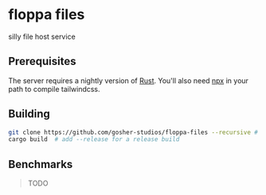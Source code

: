 # floppa files

silly file host service

## Prerequisites

The server requires a nightly version of [Rust](https://www.rust-lang.org/).
You'll also need [npx](https://nodejs.org/) in your path to compile tailwindcss.

## Building

```sh
git clone https://github.com/gosher-studios/floppa-files --recursive # clone with submodules
cargo build  # add --release for a release build
```

## Benchmarks
> TODO
